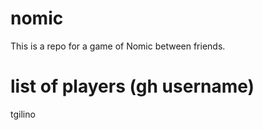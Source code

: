 # nomic
This is a repo for a game of Nomic between friends.

# list of players (gh username)
tgilino
